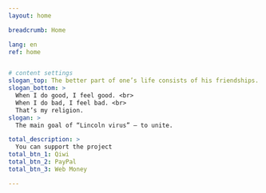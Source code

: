 ```yaml
---
layout: home

breadcrumb: Home

lang: en
ref: home


# content settings
slogan_top: The better part of one’s life consists of his friendships.
slogan_bottom: >
  When I do good, I feel good. <br>
  When I do bad, I feel bad. <br>
  That’s my religion.
slogan: >
  The main goal of “Lincoln virus” — to unite.

total_description: >
  You can support the project
total_btn_1: Qiwi
total_btn_2: PayPal
total_btn_3: Web Money

---
```



